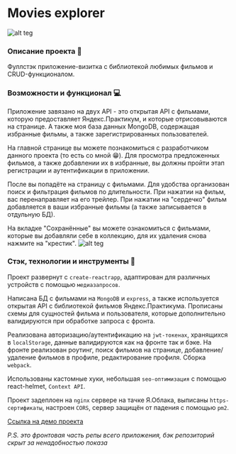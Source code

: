 # Movies explorer
![alt teg](https://i.ibb.co/tzSb9Xv/image.png)
### Описание проекта :book:
Фуллстэк приложение-визитка с библиотекой любимых фильмов и CRUD-функционалом. 
### Возможности и функционал :computer:
Приложение завязано на двух API - это открытая API с фильмами, которую предоставляет Яндекс.Практикум, и которые отрисовываются на странице. А также моя база данных MongoDB, содержащая избранные фильмы, а также зарегистрированных пользователей.

На главной странице вы можете познакомиться с разработчиком данного проекта (то есть со мной :grin:). Для просмотра предложенных фильмов, а также добавлении их в избранные, вы должны пройти этап регистрации и аутентификации в приложении.

После вы попадёте на страницу с фильмами. Для удобства организован поиск и фильтрация фильмов по длительности. При нажатии на фильм, вас перенаправляет на его трейлер. При нажатии на "сердечко" фильм добавляется в ваши избранные фильмы (а также записывается в отдульную БД).

На вкладке "Сохранённые" вы можете ознакомиться с фильмами, которые вы добавляли себе в коллекцию, для их удаления снова нажмите на "крестик".
![alt teg](https://i.ibb.co/NS3dzYH/image.png)
### Стэк, технологии и инструменты :wrench:
Проект развернут с `create-reactrapp`, адаптирован для различных устройств с помощью `медиазапросов`.

Написана БД с фильмами на `MongoDB` и `express`, а также используется открытая API с библиотекой фильмов Яндекс.Практикума.
Прописаны схемы для сущностей фильма и пользователя, которые дополнительно валидируются при обработке запроса с фронта.

Реализована авторизацию/аутентификацию на `jwt-токенах`, хранящихся в `localStorage`, данные валидируются как на фронте так и бэке.
На фронте реализован роутинг, поиск фильмов на странице, добавление/удаление фильмов в профиле, редактирование профиля. Сборка `webpack`.

Использованы кастомные хуки, небольшая `seo-оптимизация` с помощью react-helmet, `Context API`.

Проект задеплоен на `nginx` сервере на тачке Я.Облака, выписаны `https-сертификаты`, настроен `CORS`, сервер защищён от падения с помощью `pm2`.


[Ссылка на демо проекта](https://rocket-movies.nomoredomainsrocks.ru)

_P.S. это фронтовая часть репы всего приложения, бэк репозиторий скрыт за ненадобностью показа_
